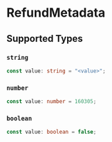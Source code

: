 # RefundMetadata


## Supported Types

### `string`

```typescript
const value: string = "<value>";
```

### `number`

```typescript
const value: number = 160305;
```

### `boolean`

```typescript
const value: boolean = false;
```

